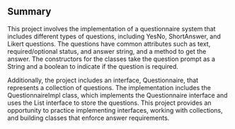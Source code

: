 ## Summary

This project involves the implementation of a questionnaire system that includes different types of questions, including YesNo, ShortAnswer, and Likert questions. The questions have common attributes such as text, required/optional status, and answer string, and a method to get the answer. The constructors for the classes take the question prompt as a String and a boolean to indicate if the question is required.

Additionally, the project includes an interface, Questionnaire, that represents a collection of questions. The implementation includes the QuestionnaireImpl class, which implements the Questionnaire interface and uses the List interface to store the questions. This project provides an opportunity to practice implementing interfaces, working with collections, and building classes that enforce answer requirements.

